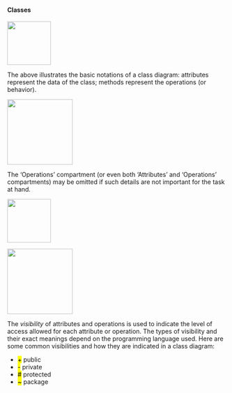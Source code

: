 <link rel="stylesheet" href="{{baseUrl}}/css/textbook.css">

<div class="website-content">

#### Classes

<div id="main">

<img src="{{baseUrl}}/uml/classes/introduction/images/BasicNotation.png" height="100" />
<p/>

The above illustrates the basic notations of a class diagram: attributes represent the data of the class; methods represent the operations (or behavior).

<img src="{{baseUrl}}/uml/classes/introduction/images/Operations.png" height="150" />
<p/>

The ‘Operations’ compartment (or even both ‘Attributes’ and ‘Operations’ compartments) may be omitted if such details are not important for the task at hand.

<img src="{{baseUrl}}/uml/classes/introduction/images/Classes.png" height="100" />
<p/>

<img src="{{baseUrl}}/uml/classes/introduction/images/OperationsVisibility.png" height="150" />
<p/>

The _visibility_ of attributes and operations is used to indicate the level of access allowed for each attribute or operation. The types of visibility and their exact meanings depend on the programming language used. Here are some common visibilities and how they are indicated in a class diagram:

<div>
	<ul>
		<li><mark>+</mark> public</li>
		<li><mark>-</mark> private</li>
		<li><mark>#</mark> protected</li>
		<li><mark>~</mark> package</li>
	</ul>
</div>

<!-- extras ------------------------------------------------------------------------------------ -->

<panel header=":paperclip: Extras" expandable type="seamless" expanded>

  <panel header=":mortar_board: Learning Outcomes" expandable type="seamless">
    <include src="exercises.md" />
  </panel>

  <panel header=":package: Resources" expandable type="seamless">
    <include src="resources.md" />
  </panel>

  <panel header=":laughing: Humor" expandable type="seamless">
    <include src="humor.md" />
  </panel>

</panel>

</div>
</div>
